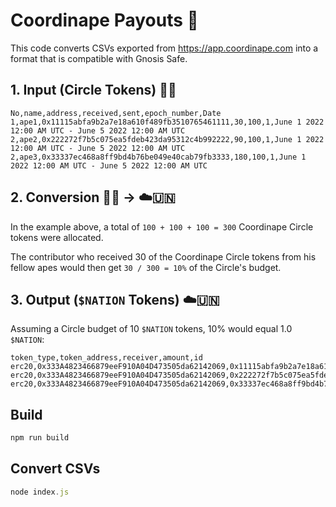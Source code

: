 # Coordinape Payouts 🦍

This code converts CSVs exported from https://app.coordinape.com into a format that is compatible with Gnosis Safe.

## 1. Input (Circle Tokens) 🍌🦍

```csv
No,name,address,received,sent,epoch_number,Date
1,ape1,0x11115abfa9b2a7e18a610f489fb3510765461111,30,100,1,June 1 2022 12:00 AM UTC - June 5 2022 12:00 AM UTC
2,ape2,0x222272f7b5c075ea5fdeb423da95312c4b992222,90,100,1,June 1 2022 12:00 AM UTC - June 5 2022 12:00 AM UTC
2,ape3,0x33337ec468a8ff9bd4b76be049e40cab79fb3333,180,100,1,June 1 2022 12:00 AM UTC - June 5 2022 12:00 AM UTC
```

## 2. Conversion 🍌🦍 → ☁️🇺🇳

In the example above, a total of `100 + 100 + 100 = 300` Coordinape Circle tokens were allocated.

The contributor who received 30 of the Coordinape Circle tokens from his fellow apes would then get `30 / 300 = 10%` of the Circle's budget.

## 3. Output (`$NATION` Tokens) ☁️🇺🇳

Assuming a Circle budget of 10 `$NATION` tokens, 10% would equal 1.0 `$NATION`:

```csv
token_type,token_address,receiver,amount,id
erc20,0x333A4823466879eeF910A04D473505da62142069,0x11115abfa9b2a7e18a610f489fb3510765461111,1.0,
erc20,0x333A4823466879eeF910A04D473505da62142069,0x222272f7b5c075ea5fdeb423da95312c4b992222,3.0,
erc20,0x333A4823466879eeF910A04D473505da62142069,0x33337ec468a8ff9bd4b76be049e40cab79fb3333,6.0,
```

## Build

```javascript
npm run build
```

## Convert CSVs

```javascript
node index.js
```
